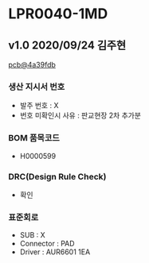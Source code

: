 # LPR0040-1MD

## v1.0 2020/09/24 김주현
[pcb@4a39fdb](https://github.com/enthusapp/pcb/commit/4a39fdbce51b596f5f1137af383f7bf728de52a2)

### 생산 지시서 번호
* 발주 번호 : X
* 번호 미확인시 사유 : 판교현장 2차 추가분

###  BOM 품목코드
* H0000599

### DRC(Design Rule Check)
* 확인

### 표준회로
* SUB : X
* Connector : PAD
* Driver : AUR6601 1EA